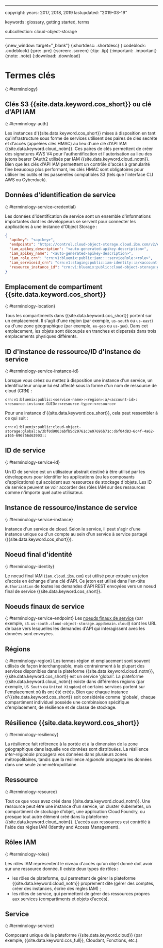 ﻿---

copyright:
  years: 2017, 2018, 2019
lastupdated: "2019-03-19"

keywords: glossary, getting started, terms

subcollection: cloud-object-storage

---
{:new_window: target="_blank"}
{:shortdesc: .shortdesc}
{:codeblock: .codeblock}
{:pre: .pre}
{:screen: .screen}
{:tip: .tip}
{:important: .important}
{:note: .note}
{:download: .download}

# Termes clés
{: #terminology}

## Clés S3 {{site.data.keyword.cos_short}} ou clé d'API IAM
{: #terminology-auth}

Les instances d'{{site.data.keyword.cos_short}} mises à disposition en tant qu'infrastructure sous forme de services utilisent des paires de clés secrète et d'accès (appelées clés HMAC) au lieu d'une clé d'API IAM {{site.data.keyword.cloud_notm}}. Ces paires de clés permettent de créer des signatures AWS V4 pour l'authentification et l'autorisation au lieu des jetons bearer OAuth2 utilisés par IAM {{site.data.keyword.cloud_notm}}. Bien que les clés d'API IAM permettent un contrôle d'accès à granularité fine beaucoup plus performant, les clés HMAC sont obligatoires pour utiliser les outils et les passerelles compatibles S3 (tels que l'interface CLI AWS ou Cyberduck).

## Données d'identification de service
{: #terminology-service-credential}

Les données d'identification de service sont un ensemble d'informations importantes dont les développeurs se servent pour connecter les applications à une instance d'Object Storage :

```json
{
  "apikey": "<apikey>",
  "endpoints": "https://control.cloud-object-storage.cloud.ibm.com/v2/endpoints",
  "iam_apikey_description": "<auto-generated-apikey-description>",
  "iam_apikey_name": "<auto-generated-apikey-description>",
  "iam_role_crn": "crn:v1:bluemix:public:iam::::serviceRole:<role>",
  "iam_serviceid_crn": "crn:v1:staging:public:iam-identity::a/<account-id>::serviceid:ServiceId-<GUID>",
  "resource_instance_id": "crn:v1:bluemix:public:cloud-object-storage:global:a//<account-id>:<resource-instance-GUID>::"
}
```

## Emplacement de compartiment {{site.data.keyword.cos_short}}
{: #terminology-location}

Tous les compartiments dans {{site.data.keyword.cos_short}} portent sur un emplacement. Il s'agit d'une région (par exemple, `us-south` ou `us-east`) ou d'une zone géographique (par exemple, `eu-geo` ou `us-geo`). Dans cet emplacement, les objets sont découpés en tranches et dispersés dans trois emplacements physiques différents.

## ID d'instance de ressource/ID d'instance de service
{: #terminology-service-instance-id}

Lorsque vous créez ou mettez à disposition une instance d'un service, un identificateur unique lui est affecté sous la forme d'un nom de ressource de cloud (CRN) :

```
crn:v1:bluemix:public:<service-name>:<region>:a/<account-id>:<resource-instance-GUID>:<resource-type>:<resource>
```

Pour une instance d'{{site.data.keyword.cos_short}}, cela peut ressembler à ce qui suit :

```
crn:v1:bluemix:public:cloud-object-storage:global:a/3bf0d9003abfb5d29761c3e97696b71c:d6f04d83-6c4f-4a62-a165-696756d63903::
```

## ID de service
{: #terminology-service-id}

Un ID de service est un utilisateur abstrait destiné à être utilisé par les développeurs pour identifier les applications (ou les composants d'applications) qui accèdent aux ressources de stockage d'objets. Les ID de service peuvent se voir accorder des rôles IAM sur des ressources comme n'importe quel autre utilisateur.

## Instance de ressource/instance de service
{: #terminology-service-instance}

Instance d'un service de cloud. Selon le service, il peut s'agir d'une instance unique ou d'un compte au sein d'un service à service partagé ({{site.data.keyword.cos_short}}).

## Noeud final d'identité
{: #terminology-identity}

Le noeud final IAM (`iam.cloud.ibm.com`) est utilisé pour extraire un jeton d'accès en échange d'une clé d'API. Ce jeton est utilisé dans l'en-tête `Authorization` de toutes les demandes d'API REST envoyées vers un noeud final de service {{site.data.keyword.cos_short}}.

## Noeuds finaux de service
{: #terminology-service-endpoint}
Les [noeuds finaux de service](/docs/services/cloud-object-storage?topic=cloud-object-storage-endpoints#endpoints) (par exemple, `s3.us-south.cloud-object-storage.appdomain.cloud`) sont les URL de base vers lesquelles les demandes d'API qui interagissent avec les données sont envoyées.

## Régions
{: #terminology-region}
Les termes région et emplacement sont souvent utilisés de façon interchangeable, mais contrairement à la plupart des services disponibles dans la plateforme {{site.data.keyword.cloud_notm}}, {{site.data.keyword.cos_short}} est un service 'global'. La plateforme {{site.data.keyword.cloud_notm}} existe dans différentes régions (par exemple, `US South` ou `United Kingdom`) et certains services portent sur l'emplacement où ils ont été créés. Bien que chaque instance d'{{site.data.keyword.cos_short}} soit considérée comme 'globale', chaque compartiment individuel possède une combinaison spécifique d'emplacement, de résilience et de classe de stockage.

## Résilience {{site.data.keyword.cos_short}}
{: #terminology-resiliency}

La résilience fait référence à la portée et à la dimension de la zone géographique dans laquelle vos données sont distribuées. La résilience _inter-régionale_ propagera vos données dans plusieurs zones métropolitaines, tandis que la résilience _régionale_ propagera les données dans une seule zone métropolitaine.

## Ressource
{: #terminology-resource}

Tout ce que vous avez créé dans {{site.data.keyword.cloud_notm}}. Une ressource peut être une instance d'un service, un cluster Kubernetes, un compartiment de stockage d'objet, une application Cloud Foundry, ou presque tout autre élément créé dans la plateforme {{site.data.keyword.cloud_notm}}. L'accès aux ressources est contrôlé à l'aide des règles IAM (Identity and Access Management).

## Rôles IAM
{: #terminology-roles}

Les rôles IAM représentent le niveau d'accès qu'un objet donné doit avoir sur une ressource donnée. Il existe deux types de rôles :
  - les rôles de plateforme, qui permettent de gérer la plateforme {{site.data.keyword.cloud_notm}} proprement dite (gérer des comptes, créer des instances, écrire des règles IAM) ;
  - les rôles de service, qui permettent de gérer des ressources propres aux services (compartiments et objets d'accès).

## Service
{: #terminology-service}

Composant unique de la plateforme {{site.data.keyword.cloud}} (par exemple, {{site.data.keyword.cos_full}}, Cloudant, Fonctions, etc.).
